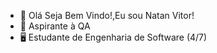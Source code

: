 - 👋 Olá Seja Bem Vindo!,Eu sou Natan Vitor!
- 🐞 Aspirante à QA
- 🖥️  Estudante de Engenharia de Software (4/7)



<!---
onatanviitor/onatanviitor is a ✨ special ✨ repository because its `README.md` (this file) appears on your GitHub profile.
You can click the Preview link to take a look at your changes.
--->
